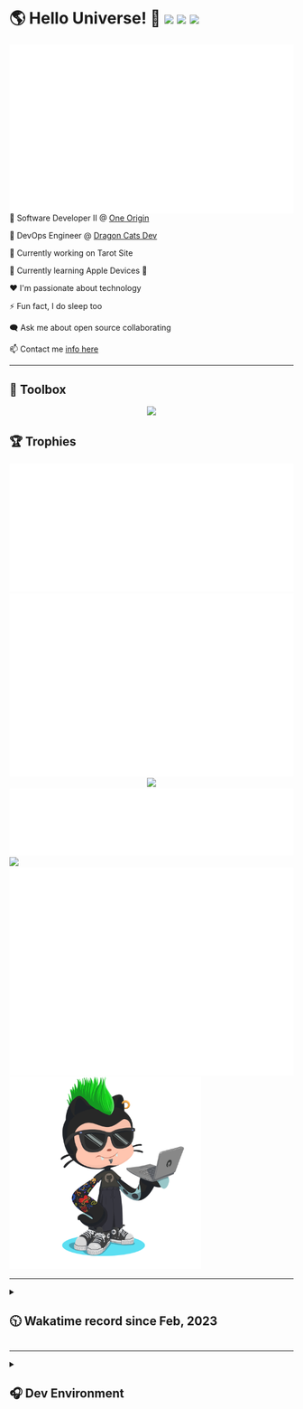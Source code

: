 <h1>🌎 Hello Universe! 👋
<img src='https://wakatime.com/badge/user/a61fe4dd-5464-48ee-825a-134d74f90884.svg?style=flat-square'>
<img src='https://api.visitorbadge.io/api/visitors?path=https%3A%2F%2Fgithub.com%2Fjmclain-origin&countColor=&style=flat-square' height='22'>
<img src='https://img.shields.io/github/followers/jmclain-origin?label=Followers&style=flat-square' height='22'>
</h1>

<img align='right' src='./assets/metrics.base.svg'>

💼 Software Developer II @ [One Origin](https://oneorigin.us/)

<!-- 💼 Engineer Consultant @ [Banyan Labs](https://banyanlabs.io/) -->

💼 DevOps Engineer @ [Dragon Cats Dev](https://DragonCats.dev/ "visit")

🔭 Currently working on Tarot Site

🌱 Currently learning Apple Devices 🤢

❤️ I'm passionate about technology

⚡ Fun fact, I do sleep too

🗨️ Ask me about open source collaborating

📫 Contact me [info here](https://www.joshmclain.com/#contact)

---

## 🧰 Toolbox

<p align="center">
  <a href="https://skillicons.dev">
    <img src="https://skillicons.dev/icons?i=md,html,css,js,regex,sass,tailwind,ts,react,styledcomponents,redux,next,gatsby,remix,vue,nuxt,nodejs,express,mongodb,jest,webpack,vite,rollup,docker,nginx,aws,heroku,vercel,netlify,linux,bash,powershell,vim,git,githubactions,github,gitlab,vscode,idea,maven,gradle,java,spring&theme=dark" />
  </a>
</p>

## 🏆 Trophies

<div align='center'>
<img src='./assets/metrics.plugin.achievements.compact.svg'>
<img src='./assets/metrics.plugin.habits.charts.svg'>
<img src='https://github-profile-trophy.vercel.app/?username=jmclain-origin&theme=darkhub&no-frame=true&margin-w=10'>
</div>

<div align=''>
<img src='./assets/metrics.plugin.habits.facts.svg'>
<img src='https://streak-stats.demolab.com?user=jmclain-origin&theme=dark' width='340'>
<div>
</div>

<img src='./assets/metrics.plugin.wakatime.svg'>
<img src='./assets/octocat.png' width='340'>
<!-- <img src='./assets/metrics.plugin.code.svg'> -->
</div>

---

<details>
<summary>

## 🕥 Wakatime record since Feb, 2023

</summary>

<!--START_SECTION:waka-->
![Code Time](http://img.shields.io/badge/Code%20Time-724%20hrs%2011%20mins-blue)

![Profile Views](http://img.shields.io/badge/Profile%20Views-2-blue)

**🐱 My GitHub Data** 

> 📦 142.0 kB Used in GitHub's Storage 
 > 
> 🏆 19 Contributions in the Year 2024
 > 
> 🚫 Not Opted to Hire
 > 
> 📜 29 Public Repositories 
 > 
> 🔑 26 Private Repositories 
 > 
**I'm an Early 🐤** 

```text
🌞 Morning                2693 commits        ██████░░░░░░░░░░░░░░░░░░░   25.31 % 
🌆 Daytime                3471 commits        ████████░░░░░░░░░░░░░░░░░   32.62 % 
🌃 Evening                2964 commits        ███████░░░░░░░░░░░░░░░░░░   27.86 % 
🌙 Night                  1512 commits        ████░░░░░░░░░░░░░░░░░░░░░   14.21 % 
```
📅 **I'm Most Productive on Monday** 

```text
Monday                   2576 commits        ██████░░░░░░░░░░░░░░░░░░░   24.21 % 
Tuesday                  1997 commits        █████░░░░░░░░░░░░░░░░░░░░   18.77 % 
Wednesday                1244 commits        ███░░░░░░░░░░░░░░░░░░░░░░   11.69 % 
Thursday                 959 commits         ██░░░░░░░░░░░░░░░░░░░░░░░   09.01 % 
Friday                   1617 commits        ████░░░░░░░░░░░░░░░░░░░░░   15.20 % 
Saturday                 1411 commits        ███░░░░░░░░░░░░░░░░░░░░░░   13.26 % 
Sunday                   836 commits         ██░░░░░░░░░░░░░░░░░░░░░░░   07.86 % 
```


📊 **This Week I Spent My Time On** 

```text
🕑︎ Time Zone: America/Phoenix

💬 Programming Languages: 
Other                    19 hrs 16 mins      ██████████████░░░░░░░░░░░   55.65 % 
TypeScript               3 hrs 17 mins       ██░░░░░░░░░░░░░░░░░░░░░░░   09.49 % 
JSON                     3 hrs 10 mins       ██░░░░░░░░░░░░░░░░░░░░░░░   09.15 % 
Docker                   2 hrs 46 mins       ██░░░░░░░░░░░░░░░░░░░░░░░   08.03 % 
YAML                     2 hrs 21 mins       ██░░░░░░░░░░░░░░░░░░░░░░░   06.79 % 

🔥 Editors: 
Chrome                   17 hrs 58 mins      █████████████░░░░░░░░░░░░   51.91 % 
VS Code                  16 hrs 39 mins      ████████████░░░░░░░░░░░░░   48.09 % 

💻 Operating System: 
Mac                      33 hrs 59 mins      █████████████████████████   98.13 % 
Linux                    38 mins             ░░░░░░░░░░░░░░░░░░░░░░░░░   01.87 % 
```

**I Mostly Code in JavaScript** 

```text
TypeScript               17 repos            ████████░░░░░░░░░░░░░░░░░   30.36 % 
CSS                      4 repos             ██░░░░░░░░░░░░░░░░░░░░░░░   07.14 % 
Vue                      3 repos             █░░░░░░░░░░░░░░░░░░░░░░░░   05.36 % 
Shell                    3 repos             █░░░░░░░░░░░░░░░░░░░░░░░░   05.36 % 
Dockerfile               1 repo              ░░░░░░░░░░░░░░░░░░░░░░░░░   01.79 % 
```




 Last Updated on 13/02/2024 18:37:06 UTC
<!--END_SECTION:waka-->

</details>

---

<details>
<summary>

## 🎧 Dev Environment

</summary>

> ### _I'm not a player 🐱 I just code a lot..._

<div align='center'>
<img src='https://spotify-github-profile.vercel.app/api/view?uid=31knnovcfatt7mqmu6yaa5htulxi&cover_image=true&theme=default&show_offline=false&background_color=121212' width='420'>
<img src='https://spotify-recently-played-readme.vercel.app/api?user=31knnovcfatt7mqmu6yaa5htulxi&width=400&count=10'>
</div>
</details>

<!-- ## Memes

who doesn't love memes?

![obi one](./assets/unfilimar_obi.jpg) -->

<!-- <div align='center'>
<img src='https://www.data-card-for-spotify.com/api/card?user_id=31knnovcfatt7mqmu6yaa5htulxi&hide_playing=1&hide_recents=1&limit=10&custom_title=jmclain-origin%20Spotify%20Data'>
</div> -->
